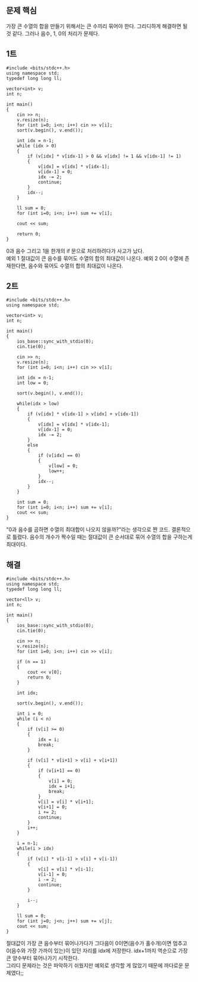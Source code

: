## 문제 핵심
가장 큰 수열의 합을 만들기 위해서는 큰 수끼리 묶어야 한다. 그리디하게 해결하면 될 것 같다. 
그러나 음수, 1, 0의 처리가 문제다. 



## 1트

```
#include <bits/stdc++.h>
using namespace std;
typedef long long ll;

vector<int> v;
int n;

int main()
{
    cin >> n;
    v.resize(n);
    for (int i=0; i<n; i++) cin >> v[i];
    sort(v.begin(), v.end());
    
    int idx = n-1;
    while (idx > 0)
    {
        if (v[idx] * v[idx-1] > 0 && v[idx] != 1 && v[idx-1] != 1)
        {
            v[idx] = v[idx] * v[idx-1]; 
            v[idx-1] = 0;
            idx -= 2;
            continue;
        }
        idx--;
    }
    
    ll sum = 0;
    for (int i=0; i<n; i++) sum += v[i];
    
    cout << sum;
    
    return 0;
}
```

0과 음수 그리고 1을 한개의 if 문으로 처리하려다가 사고가 났다.  
예외 1 절대값이 큰 음수를 묶어도 수열의 합의 최대값이 나온다.
예외 2 0이 수열에 존재한다면, 음수와 묶어도 수열의 합의 최대값이 나온다.



## 2트

```
#include <bits/stdc++.h>
using namespace std;

vector<int> v;
int n;

int main()
{
    ios_base::sync_with_stdio(0);
    cin.tie(0);
    
    cin >> n;
    v.resize(n);
    for (int i=0; i<n; i++) cin >> v[i];
    
    int idx = n-1;
    int low = 0;
    
    sort(v.begin(), v.end());
    
    while(idx > low)
    {
        if (v[idx] * v[idx-1] > v[idx] + v[idx-1])
        {
            v[idx] = v[idx] * v[idx-1];
            v[idx-1] = 0;
            idx -= 2;
        }
        else
        {
            if (v[idx] == 0)
            {
                v[low] = 0;
                low++;
            }
            idx--;
        }
    }
    
    int sum = 0;
    for (int i=0; i<n; i++) sum += v[i];
    cout << sum;
}
```

"0과 음수를 곱하면 수열의 최대합이 나오지 않을까?"라는 생각으로 짠 코드. 
결론적으로 틀렸다. 음수의 개수가 짝수일 때는 절대값이 큰 순서대로 묶어 수열의 합을 구하는게 최대이다.  



## 해결

```
#include <bits/stdc++.h>
using namespace std;
typedef long long ll;

vector<ll> v;
int n;

int main()
{
    ios_base::sync_with_stdio(0);
    cin.tie(0);
    
    cin >> n;
    v.resize(n);
    for (int i=0; i<n; i++) cin >> v[i];
    
    if (n == 1) 
    {
        cout << v[0];
        return 0;
    }
    
    int idx;
    
    sort(v.begin(), v.end());
    
    int i = 0;
    while (i < n)
    {
        if (v[i] >= 0)
        {
            idx = i;
            break;
        }
        
        if (v[i] * v[i+1] > v[i] + v[i+1])
        {
            if (v[i+1] == 0)
            {
                v[i] = 0;
                idx = i+1;
                break;
            }
            v[i] = v[i] * v[i+1];
            v[i+1] = 0;
            i += 2;
            continue;
        }
        i++;
    }
    
    i = n-1;
    while(i > idx)
    {
        if (v[i] * v[i-1] > v[i] + v[i-1])
        {
            v[i] = v[i] * v[i-1];
            v[i-1] = 0;
            i -= 2;
            continue;
        }
        
        i--;
    }
    
    ll sum = 0;
    for (int j=0; j<n; j++) sum += v[j];
    cout << sum;
}
```

절대값이 가장 큰 음수부터 묶어나가다가 그다음이 0이면(음수가 홀수개)이면 멈추고 
0(음수와 가장 가까이 있는)이 있던 자리를 idx에 저장한다. 
idx+1까지 역순으로 가장 큰 양수부터 묶어나가기 시작한다.  
그리디 문제라는 것은 파악하기 쉬웠지만 예외로 생각할 게 많았기 때문에 까다로운 문제였다;;



